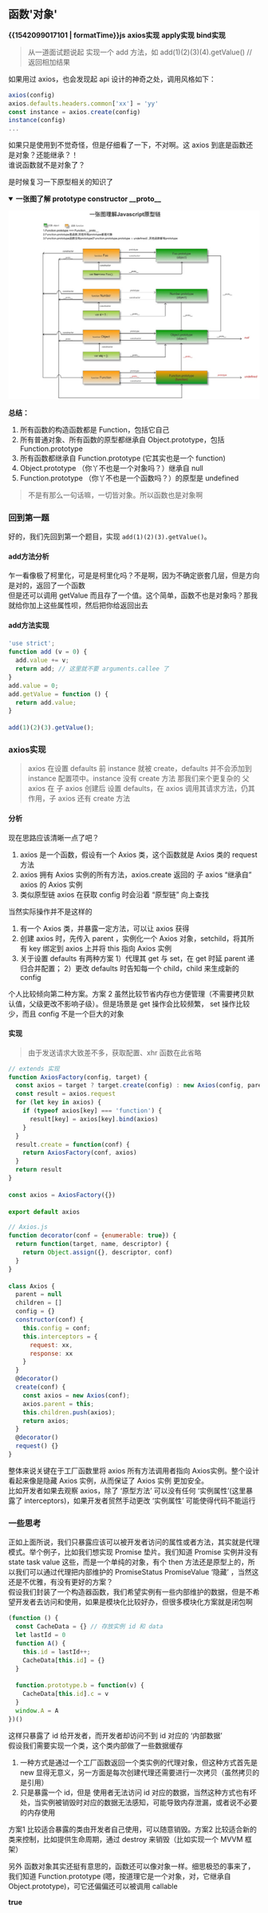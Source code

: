 ## 函数'对象'

<b class="update-time">{{1542099017101 | formatTime}}</b><b class='type'>js</b>
<b class='kw'>axios实现</b> <b class='kw'>apply实现</b> <b class='kw'>bind实现</b>

> 从一道面试题说起
实现一个 add 方法，如 add(1)(2)(3)(4).getValue() // 返回相加结果

如果用过 axios，也会发现起 api 设计的神奇之处，调用风格如下：

```js
axios(config)
axios.defaults.headers.common['xx'] = 'yy'
const instance = axios.create(config)
instance(config)
...
```

如果只是使用到不觉奇怪，但是仔细看了一下，不对啊。这 axios 到底是函数还是对象？还能继承？！  
谁说函数就不是对象了？  

是时候复习一下原型相关的知识了  

<details open="true">

<summary><b>一张图了解 prototype constructor __proto__ </b></summary>

![](../assets/imgs/prototype.jpg)

</details>

**总结：**  

1. 所有函数的构造函数都是 Function，包括它自己
2. 所有普通对象、所有函数的原型都继承自 Object.prototype，包括 Function.prototype
3. 所有函数都继承自 Function.prototype (它其实也是一个 function)
4. Object.prototype （你丫不也是一个对象吗？）继承自 null
5. Function.prototype （你丫不也是一个函数吗？）的原型是 undefined

> 不是有那么一句话嘛，一切皆对象。所以函数也是对象啊

### 回到第一题

好的，我们先回到第一个题目，实现 `add(1)(2)(3).getValue()`。

#### add方法分析

乍一看像极了柯里化，可是是柯里化吗？不是啊，因为不确定嵌套几层，但是方向是对的，返回了一个函数  
但是还可以调用 getValue 而且存了一个值。这个简单，函数不也是对象吗？那我就给你加上这些属性呗，然后把你给返回出去

#### add方法实现

```js
'use strict';
function add (v = 0) {
  add.value += v;
  return add; // 这里就不要 arguments.callee 了
}
add.value = 0;
add.getValue = function () {
  return add.value;
}

add(1)(2)(3).getValue();
```

### axios实现

> axios 在设置 defaults 前 instance 就被 create，defaults 并不会添加到 instance 配置项中。instance 没有 create 方法
那我们来个更复杂的 父 axios 在 子 axios 创建后 设置 defaults，在 axios 调用其请求方法，仍其作用，子 axios 还有 create 方法

#### 分析

现在思路应该清晰一点了吧？

1. axios 是一个函数，假设有一个 Axios 类，这个函数就是 Axios 类的 request 方法
2. axios 拥有 Axios 实例的所有方法，axios.create 返回的 子 axios “继承自” axios 的 Axios 实例
3. 类似原型链 axios 在获取 config 时会沿着 “原型链” 向上查找

当然实际操作并不是这样的

1. 有一个 Axios 类，并暴露一定方法，可以让 axios 获得
2. 创建 axios 时，先传入 parent ，实例化一个 Axios 对象，setchild，将其所有 key 绑定到 axios 上并将 this 指向 Axios 实例
3. 关于设置 defaults 有两种方案 1）代理其 get 与 set，在 get 时延 parent 递归合并配置； 2）更改 defaults 时告知每一个 child，child 来生成新的 config

个人比较倾向第二种方案。方案 2 虽然比较节省内存也方便管理（不需要拷贝默认值，父级更改不影响子级）。但是场景是 get 操作会比较频繁， set 操作比较少，而且 config 不是一个巨大的对象

#### 实现

> 由于发送请求大致差不多，获取配置、xhr 函数在此省略

```js
// extends 实现
function AxiosFactory(config, target) {
  const axios = target ? target.create(config) : new Axios(config, parent)
  const result = axios.request
  for (let key in axios) {
    if (typeof axios[key] === 'function') {
      result[key] = axios[key].bind(axios)
    }
  }
  result.create = function(conf) {
    return AxiosFactory(conf, axios)
  }
  return result
}

const axios = AxiosFactory({})

export default axios

```

```js
// Axios.js
function decorator(conf = {enumerable: true}) {
  return function(target, name, descriptor) {
    return Object.assign({}, descriptor, conf)
  }
}

class Axios {
  parent = null
  children = []
  config = {}
  constructor(conf) {
    this.config = conf;
    this.interceptors = {
      request: xx,
      response: xx
    }
  }
  @decorator()
  create(conf) {
    const axios = new Axios(conf);
    axios.parent = this;
    this.children.push(axios);
    return axios;
  }
  @decorator()
  request() {}
}

```

整体来说关键在于工厂函数里将 axios 所有方法调用者指向 Axios实例。整个设计看起来像是隐藏 Axios 实例，从而保证了 Axios 实例 更加安全。  
比如开发者如果去观察 axios，除了 ‘原型方法’ 可以没有任何 ‘实例属性’(这里暴露了 interceptors)，如果开发者贸然手动更改 ‘实例属性’ 可能使得代码不能运行

### 一些思考

正如上面所说，我们只暴露应该可以被开发者访问的属性或者方法，其实就是代理模式。举个例子，比如我们想实现 Promise 垫片。我们知道 Promise 实例并没有 state task value 这些，而是一个单纯的对象，有个 then 方法还是原型上的，所以我们可以通过代理把内部维护的 PromiseStatus PromiseValue ‘隐藏’ ，当然这还是不优雅，有没有更好的方案？  
假设我们封装了一个构造器函数，我们希望实例有一些内部维护的数据，但是不希望开发者去访问和使用，如果是模块化比较好办，但很多模块化方案就是闭包啊

```js
(function () {
  const CacheData = {} // 存放实例 id 和 data
  let lastId = 0
  function A() {
    this.id = lastId++;
    CacheData[this.id] = {}
  }

  function.prototype.b = function(v) {
    CacheData[this.id].c = v
  }
  window.A = A
})()
```

这样只暴露了 id 给开发者，而开发者却访问不到 id 对应的 ‘内部数据’  
假设我们需要实现一个类，这个类内部做了一些数据缓存

1. 一种方式是通过一个工厂函数返回一个类实例的代理对象，但这种方式首先是 new 显得无意义，另一方面是每次创建代理还需要进行一次拷贝（虽然拷贝的是引用）
2. 只是暴露一个 id，但是 使用者无法访问 id 对应的数据，当然这种方式也有坏处，当实例被销毁时对应的数据无法感知，可能导致内存泄漏，或者说不必要的内存使用

方案1 比较适合暴露的类由开发者自己使用，可以随意销毁。方案2 比较适合新的类来控制，比如提供生命周期，通过 destroy 来销毁（比如实现一个 MVVM 框架）

另外 函数对象其实还挺有意思的，函数还可以像对象一样。细思极恐的事来了，我们知道 Function.prototype (嗯，按道理它是一个对象，对，它继承自 Object.prototype)，可它还偏偏还可以被调用 callable

<b class="show-blog">true</b>
